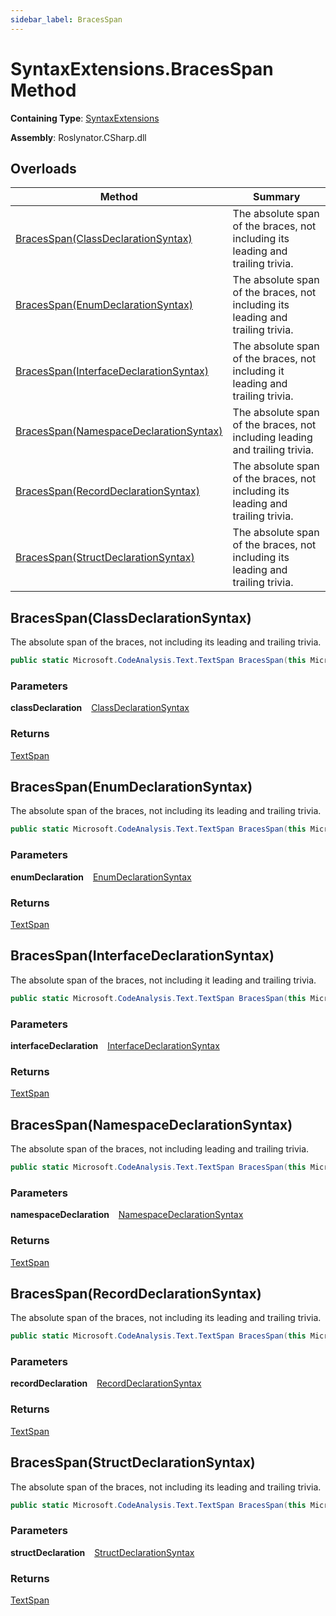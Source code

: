 ```yaml
---
sidebar_label: BracesSpan
---
```


# SyntaxExtensions\.BracesSpan Method

**Containing Type**: [SyntaxExtensions](../index.md)

**Assembly**: Roslynator\.CSharp\.dll

## Overloads

| Method | Summary |
| ------ | ------- |
| [BracesSpan(ClassDeclarationSyntax)](#Roslynator_CSharp_SyntaxExtensions_BracesSpan_Microsoft_CodeAnalysis_CSharp_Syntax_ClassDeclarationSyntax_) | The absolute span of the braces, not including its leading and trailing trivia\. |
| [BracesSpan(EnumDeclarationSyntax)](#Roslynator_CSharp_SyntaxExtensions_BracesSpan_Microsoft_CodeAnalysis_CSharp_Syntax_EnumDeclarationSyntax_) | The absolute span of the braces, not including its leading and trailing trivia\. |
| [BracesSpan(InterfaceDeclarationSyntax)](#Roslynator_CSharp_SyntaxExtensions_BracesSpan_Microsoft_CodeAnalysis_CSharp_Syntax_InterfaceDeclarationSyntax_) | The absolute span of the braces, not including it leading and trailing trivia\. |
| [BracesSpan(NamespaceDeclarationSyntax)](#Roslynator_CSharp_SyntaxExtensions_BracesSpan_Microsoft_CodeAnalysis_CSharp_Syntax_NamespaceDeclarationSyntax_) | The absolute span of the braces, not including leading and trailing trivia\. |
| [BracesSpan(RecordDeclarationSyntax)](#Roslynator_CSharp_SyntaxExtensions_BracesSpan_Microsoft_CodeAnalysis_CSharp_Syntax_RecordDeclarationSyntax_) | The absolute span of the braces, not including its leading and trailing trivia\. |
| [BracesSpan(StructDeclarationSyntax)](#Roslynator_CSharp_SyntaxExtensions_BracesSpan_Microsoft_CodeAnalysis_CSharp_Syntax_StructDeclarationSyntax_) | The absolute span of the braces, not including its leading and trailing trivia\. |

## BracesSpan\(ClassDeclarationSyntax\) <a id="Roslynator_CSharp_SyntaxExtensions_BracesSpan_Microsoft_CodeAnalysis_CSharp_Syntax_ClassDeclarationSyntax_"></a>

  
The absolute span of the braces, not including its leading and trailing trivia\.

```csharp
public static Microsoft.CodeAnalysis.Text.TextSpan BracesSpan(this Microsoft.CodeAnalysis.CSharp.Syntax.ClassDeclarationSyntax classDeclaration)
```

### Parameters

**classDeclaration** &ensp; [ClassDeclarationSyntax](https://docs.microsoft.com/en-us/dotnet/api/microsoft.codeanalysis.csharp.syntax.classdeclarationsyntax)

### Returns

[TextSpan](https://docs.microsoft.com/en-us/dotnet/api/microsoft.codeanalysis.text.textspan)

## BracesSpan\(EnumDeclarationSyntax\) <a id="Roslynator_CSharp_SyntaxExtensions_BracesSpan_Microsoft_CodeAnalysis_CSharp_Syntax_EnumDeclarationSyntax_"></a>

  
The absolute span of the braces, not including its leading and trailing trivia\.

```csharp
public static Microsoft.CodeAnalysis.Text.TextSpan BracesSpan(this Microsoft.CodeAnalysis.CSharp.Syntax.EnumDeclarationSyntax enumDeclaration)
```

### Parameters

**enumDeclaration** &ensp; [EnumDeclarationSyntax](https://docs.microsoft.com/en-us/dotnet/api/microsoft.codeanalysis.csharp.syntax.enumdeclarationsyntax)

### Returns

[TextSpan](https://docs.microsoft.com/en-us/dotnet/api/microsoft.codeanalysis.text.textspan)

## BracesSpan\(InterfaceDeclarationSyntax\) <a id="Roslynator_CSharp_SyntaxExtensions_BracesSpan_Microsoft_CodeAnalysis_CSharp_Syntax_InterfaceDeclarationSyntax_"></a>

  
The absolute span of the braces, not including it leading and trailing trivia\.

```csharp
public static Microsoft.CodeAnalysis.Text.TextSpan BracesSpan(this Microsoft.CodeAnalysis.CSharp.Syntax.InterfaceDeclarationSyntax interfaceDeclaration)
```

### Parameters

**interfaceDeclaration** &ensp; [InterfaceDeclarationSyntax](https://docs.microsoft.com/en-us/dotnet/api/microsoft.codeanalysis.csharp.syntax.interfacedeclarationsyntax)

### Returns

[TextSpan](https://docs.microsoft.com/en-us/dotnet/api/microsoft.codeanalysis.text.textspan)

## BracesSpan\(NamespaceDeclarationSyntax\) <a id="Roslynator_CSharp_SyntaxExtensions_BracesSpan_Microsoft_CodeAnalysis_CSharp_Syntax_NamespaceDeclarationSyntax_"></a>

  
The absolute span of the braces, not including leading and trailing trivia\.

```csharp
public static Microsoft.CodeAnalysis.Text.TextSpan BracesSpan(this Microsoft.CodeAnalysis.CSharp.Syntax.NamespaceDeclarationSyntax namespaceDeclaration)
```

### Parameters

**namespaceDeclaration** &ensp; [NamespaceDeclarationSyntax](https://docs.microsoft.com/en-us/dotnet/api/microsoft.codeanalysis.csharp.syntax.namespacedeclarationsyntax)

### Returns

[TextSpan](https://docs.microsoft.com/en-us/dotnet/api/microsoft.codeanalysis.text.textspan)

## BracesSpan\(RecordDeclarationSyntax\) <a id="Roslynator_CSharp_SyntaxExtensions_BracesSpan_Microsoft_CodeAnalysis_CSharp_Syntax_RecordDeclarationSyntax_"></a>

  
The absolute span of the braces, not including its leading and trailing trivia\.

```csharp
public static Microsoft.CodeAnalysis.Text.TextSpan BracesSpan(this Microsoft.CodeAnalysis.CSharp.Syntax.RecordDeclarationSyntax recordDeclaration)
```

### Parameters

**recordDeclaration** &ensp; [RecordDeclarationSyntax](https://docs.microsoft.com/en-us/dotnet/api/microsoft.codeanalysis.csharp.syntax.recorddeclarationsyntax)

### Returns

[TextSpan](https://docs.microsoft.com/en-us/dotnet/api/microsoft.codeanalysis.text.textspan)

## BracesSpan\(StructDeclarationSyntax\) <a id="Roslynator_CSharp_SyntaxExtensions_BracesSpan_Microsoft_CodeAnalysis_CSharp_Syntax_StructDeclarationSyntax_"></a>

  
The absolute span of the braces, not including its leading and trailing trivia\.

```csharp
public static Microsoft.CodeAnalysis.Text.TextSpan BracesSpan(this Microsoft.CodeAnalysis.CSharp.Syntax.StructDeclarationSyntax structDeclaration)
```

### Parameters

**structDeclaration** &ensp; [StructDeclarationSyntax](https://docs.microsoft.com/en-us/dotnet/api/microsoft.codeanalysis.csharp.syntax.structdeclarationsyntax)

### Returns

[TextSpan](https://docs.microsoft.com/en-us/dotnet/api/microsoft.codeanalysis.text.textspan)

